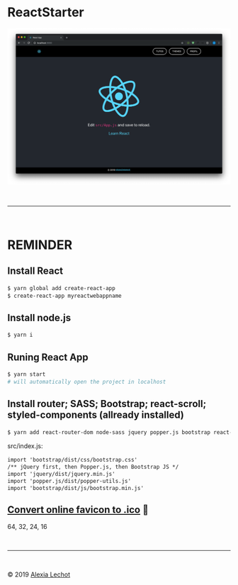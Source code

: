 # ReactStarter

![Preview](./preview.png)

<br><hr><br>

# REMINDER
## Install React 
```sh
$ yarn global add create-react-app
$ create-react-app myreactwebappname
```

## Install node.js
```sh
$ yarn i 
```

## Runing React App
```sh
$ yarn start 
# will automatically open the project in localhost
```

## Install router; SASS; Bootstrap; react-scroll; styled-components (allready installed)
```sh
$ yarn add react-router-dom node-sass jquery popper.js bootstrap react-scroll styled-components
```

src/index.js:
```ES6
import 'bootstrap/dist/css/bootstrap.css'
/** jQuery first, then Popper.js, then Bootstrap JS */
import 'jquery/dist/jquery.min.js'
import 'popper.js/dist/popper-utils.js'
import 'bootstrap/dist/js/bootstrap.min.js'
```

## [Convert online favicon to .ico](https://redketchup.io/icon-converter) 🥫
64, 32, 24, 16


<br><hr><br>

&copy; 2019 [Alexia Lechot](https://uxmilk.co)
